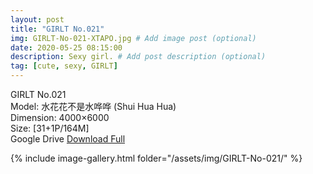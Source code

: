 ```yaml
---
layout: post
title: "GIRLT No.021"
img: GIRLT-No-021-XTAPO.jpg # Add image post (optional)
date: 2020-05-25 08:15:00
description: Sexy girl. # Add post description (optional)
tag: [cute, sexy, GIRLT]
---
```

GIRLT No.021  
Model: 水花花不是水哗哗 (Shui Hua Hua)  
Dimension: 4000×6000  
Size: [31+1P/164M]            
Google Drive [Download Full](http://gestyy.com/e0XlH0)

{% include image-gallery.html folder="/assets/img/GIRLT-No-021/" %}

